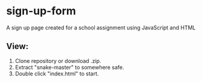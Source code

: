 # sign-up-form
A sign up page created for a school assignment using JavaScript and HTML
## View:
1. Clone repository or download .zip.
2. Extract "snake-master" to somewhere safe.
3. Double click "index.html" to start.
